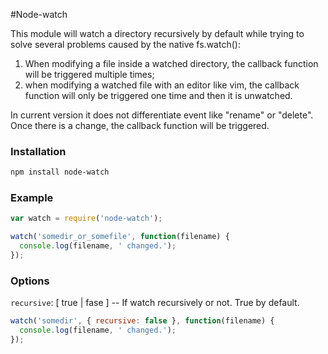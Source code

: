 #Node-watch

This module will watch a directory recursively by default while trying to solve several problems caused by the native fs.watch():


1. When modifying a file inside a watched directory, the callback function will be triggered multiple times; 
2. when modifying a watched file with an editor like vim, the callback function will only be triggered one time and then it is unwatched.


In current version it does not differentiate event like "rename" or "delete". Once there is a change, the callback function will be triggered.

### Installation

```bash
npm install node-watch
```

### Example

```js
var watch = require('node-watch');

watch('somedir_or_somefile', function(filename) {
  console.log(filename, ' changed.');
});
```

### Options

  `recursive`: [ true | fase ]  --  If watch recursively or not. True by default.

```js
watch('somedir', { recursive: false }, function(filename) {
  console.log(filename, ' changed.');
});
```
